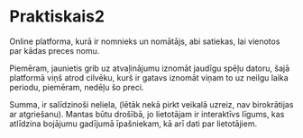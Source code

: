 # Praktiskais2
Online platforma, kurā ir nomnieks un nomātājs, abi satiekas, lai vienotos par kādas preces nomu.

Piemēram, jaunietis grib uz atvaļinājumu iznomāt jaudīgu spēļu datoru, šajā platformā viņš atrod cilvēku, kurš ir gatavs iznomāt viņam to uz neilgu laika periodu, piemēram, nedēļu šo preci.

Summa, ir salīdzinoši neliela, (lētāk nekā pirkt veikalā uzreiz, nav birokrātijas ar atgriešanu).
Mantas būtu drošībā, jo lietotājam ir interaktīvs līgums, kas atlīdzina bojājumu gadījumā īpašniekam, kā arī dati par lietotājiem.
